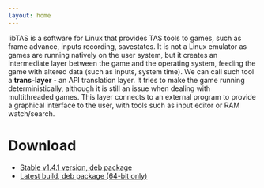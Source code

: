 ```yaml
---
layout: home
---
```


libTAS is a software for Linux that provides TAS tools to games, such as
frame advance, inputs recording, savestates. It is not a Linux emulator as
games are running natively on the user system, but it creates an intermediate
layer between the game and the operating system, feeding the game with
altered data (such as inputs, system time). We can call such tool a
**trans-layer** - an API translation layer. It tries to make the game running
deterministically, although it is still an issue when dealing with
multithreaded games. This layer connects to an external program to provide
a graphical interface to the user, with tools such as input editor or RAM
watch/search.

# Download

* [Stable v1.4.1 version, deb package](https://github.com/clementgallet/libTAS/releases/tag/v1.4.1)
* [Latest build, deb package (64-bit only)](https://ci.appveyor.com/project/clementgallet/libtas/build/artifacts)



 

